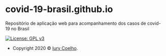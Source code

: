 # covid-19-brasil.github.io
Repositório de aplicação web para acompanhamento dos casos de covid-19 no Brasil


[![License: GPL v3](https://img.shields.io/badge/License-GPL%20v3-blue.svg)](https://www.gnu.org/licenses/gpl-3.0)
- Copyright 2020 © <a href="">Iury Coelho</a>.

